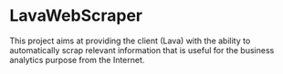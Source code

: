 # LavaWebScraper
This project aims at providing the client (Lava) with the ability to automatically scrap relevant information that is useful for the business analytics purpose from the Internet.
